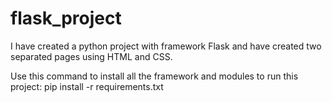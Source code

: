 # flask_project
I have created a python project with framework Flask and have created two separated pages using HTML and CSS.

Use this command to install all the framework and modules to run this project:
      pip install -r requirements.txt
